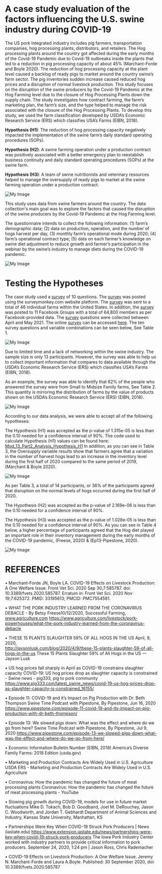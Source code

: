 # A case study evaluation of the factors influencing the U.S. swine industry during COVID-19

The US pork integrated industry includes pig farmers, transportation companies, hog processing plants, distributors, and retailers.
The Hog processing plants around the country got affected during the early months of the Covid-19 Pandemic due to Covid-19 outbreaks inside the plants that led to a reduction in pig processing capacity of about 45% (Marchant-Forde and Boyle 2020).
The reduction of hog processing capacity at the plant level caused a backlog of ready pigs to market around the country swine’s farm sector.
The pig inventories sudden increase caused reduced hog prices and a disruption of normal livestock production.
This study focuses on the disruption of the swine producers by the Covid-19 Pandemic at the Hog Farming level due to the closure of Hog Processing Plants down the supply chain. The study investigates how contract farming, the farm’s marketing plan, the farm’s size, and the type helped to manage the risk associated with the closure of the Hog Processing Plants. To develop this study, we used the farm classification developed by USDA’s Economic Research Service (ERS) which classifies USA’s Farms (EIBN, 2018).

**Hypothesis (H1)**: The reduction of hog processing capacity negatively impacted the implementation of the swine farm’s daily standard operating procedures (SOPs).

**Hypothesis (H2)**: A swine farming operation under a production contract was positively associated with a better emergency plan to reestablish business continuity and daily standard operating procedures (SOPs) at the swine farm.

**Hypothesis (H3)**: A team of swine nutritionists and veterinary resources helped to manage the oversupply of ready pigs to market at the swine farming operation under a production contract.

![My Image](BAN-701-FIG-001.jpg)

This study uses data from swine farmers around the country. The data collection's main goal was to explore the factors that caused the disruption of the swine producers by the Covid-19 Pandemic at the Hog Farming level.

The questionnaire intends to collect the following information: (1) farm’s demographic data; (2) data on production, operation, and the number of hogs harvest per day, (3) monthly farm’s operational mode during 2020; (4) farm’s operational contract type; (5) data on each farmer’s knowledge on swine diet adjustment to reduce growth and farmer’s participation in the webinar by the swine’s industry to manage diets during the COVID-19 pandemic.

![My Image](BAN-701-FIG-002.jpg)

# Testing the Hypotheses

The case study used a [survey](https://www.surveymonkey.com/r/995CQV3) of 10 questions. The [survey](https://www.surveymonkey.com/r/995CQV3) was posted using the surveymonkey.com website platform. The [survey](https://www.surveymonkey.com/r/995CQV3) was sent to a total of 46 individual farms within the United States. In addition, the [survey](https://www.surveymonkey.com/r/995CQV3) was posted to 11 Facebook Groups with a total of 64,800 members as per Facebook-provided data. The [survey](https://www.surveymonkey.com/r/995CQV3) questions were collected between April and May 2021. The online [survey](https://www.surveymonkey.com/r/995CQV3) can be accessed [here](https://www.surveymonkey.com/r/995CQV3). The ten survey questions and variable combinations can be seen below, See Table 1.

![My Image](BAN-701-Table1-R.jpg)

Due to limited time and a lack of networking within the swine industry. The sample size is only 13 participants. However, the survey was able to help us to collect important information that compares to data available through the USDA’s Economic Research Service (ERS) which classifies USA’s Farms (EIBN, 2018).

As an example, the survey was able to identify that 62% of the people who answered the survey were from Small to Midsize Family farms, See Table 2. This quantity is mirroring the distribution of farms by the value of products shown on the USDA’s Economic Research Service (ERS) (EIBN, 2018).

![My Image](BAN-701-Table2-R.jpg)

According to our data analysis, we were able to accept all of the following hypotheses:

The Hypothesis (H1) was accepted as the p-value of 1.315e-05 is less than the 0.10 needed for a confidence interval of 90%. The code used to calculate Hypothesis (H1) values can be found here: [Mod_13_Part2_Analysis_Hypothesis_H1](code/Mod_13_Part2_Analysis_Hypothesis_H1.r) In addition, as you can see in Table 3, the Oversupply variable results show that farmers agree that a variation in the number of harvest hogs lead to an increase in the inventory level during the first half of 2020 compared to the same period of 2019, (Marchant & Boyle 2020).

![My Image](BAN-701-Table3-R.jpg)

As per Table 3, a total of 14 participants, or 36% of the participants agreed that disruption on the normal levels of hogs occurred during the first half of 2020.

The Hypothesis (H2) was accepted as the p-value of 2.169e-06 is less than the 0.10 needed for a confidence interval of 90%.

The Hypothesis (H3) was accepted as the p-value of 1.028e-05 is less than the 0.10 needed for a confidence interval of 90%. As you can see in Table 4 below, a higher percentage of participants agreed that the Hog diet played an important role in their inventory management during the early months of the COVID-19 pandemic, (Freese, 2020) & (Ep13-Pipestone, 2020).

![My Image](BAN-701-Table4-R.jpg)


# REFERENCES

•	Marchant-Forde JN, Boyle LA. COVID-19 Effects on Livestock Production: A One Welfare Issue. Front Vet Sci. 2020 Sep 30;7:585787. doi: 10.3389/fvets.2020.585787. Erratum in: Front Vet Sci. 2020 Nov 19;7:625372. PMID: 33195613; PMCID: PMC7554581. 

•	WHAT THE PORK INDUSTRY LEARNED FROM THE CORONAVIRUS DEBACLE - By Betsy Freese10/12/2020, Successful Farming, www.agriculture.com 
https://www.agriculture.com/livestock/pork-powerhouses/what-the-pork-industry-learned-from-the-coronavirus-debacle 

•	THESE 15 PLANTS SLAUGHTER 59% OF ALL HOGS IN THE US 
April, 9, 2020,  
http://jaysonlusk.com/blog/2020/4/9/these-15-plants-slaughter-59-of-all-hogs-in-the-us 
These 15 Plants Slaughter 59% of All Hogs in the US — Jayson Lusk 

•	US hog prices fall sharply in April as COVID-19 constrains slaughter capacity 
COVID-19: US hog prices drop as slaughter capacity is constrained - Swine news - pig333, pig to pork community 
https://www.pig333.com/latest_swine_news/covid-19-us-hog-prices-drop-as-slaughter-capacity-is-constrained_16155/ 

•	Episode 11: COVID-19 and it’s Impact on Pig Production with Dr. Beth Thompson 
Swine Time Podcast with Pipestone, By Pipestone, Jun 16, 2020 
https://www.pipestone.com/episode-11-covid-19-and-its-impact-on-pig-production-with-dr-beth-thompson/ 

•	Episode 13: We slowed pigs down: What was the effect and where do we go from here? 
Swine Time Podcast with Pipestone, By Pipestone, Jul 9, 2020 
https://www.pipestone.com/episode-13-we-slowed-pigs-down-what-was-the-effect-and-where-do-we-go-from-here/ 

•	Economic Information Bulletin Number (EIBN, 2018) 
America’s Diverse Family Farms: 2018 Edition (usda.gov) 

•	Marketing and Production Contracts Are Widely Used in U.S. Agriculture 
USDA ERS - Marketing and Production Contracts Are Widely Used in U.S. Agriculture 

•	Coronavirus: How the pandemic has changed the future of meat processing plants 
Coronavirus: How the pandemic has changed the future of meat processing plants - YouTube 

•	Slowing pig growth during COVID-19, models for use in future market fluctuations Mike D. Tokach, Bob D. Goodband, Joel M. DeRouchey, Jason C. Woodworth, and Jordan T. Gebhardt Department of Animal Sciences and Industry, Kansas State University, Manhattan, KS

•	Partnerships Were Key When COVID-19 Struck Pork Producers | News (iastate.edu)
https://www.extension.iastate.edu/news/partnerships-were-key-when-covid-19-struck-pork-producers The Iowa Pork Industry Center worked with industry partners to provide critical information to pork producers. September 24, 2020, 1:24 pm | Jason Ross, Chris Rademacher

•	COVID-19 Effects on Livestock Production: A One Welfare Issue. Jeremy N. Marchant-Forde and Laura A.Boyle. Published: 30 September 2020, doi: 10.3389/fvets.2020.585787


